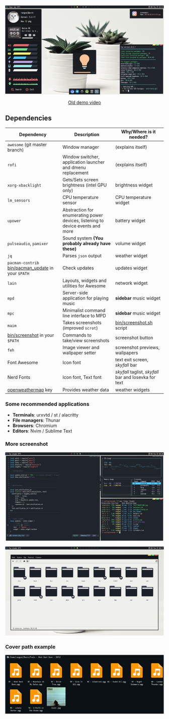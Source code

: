 <p align="center">
  <img src="https://github.com/Eredarion/dotfiles/raw/master/.screenshot/2019.09.05-22:31:55.png" alt="screenshot">
</p>
<!--suppress HtmlDeprecatedAttribute --><p align="center"><a href="https://youtu.be/3PHaO8cdRPw">Old demo video</a></p>

## Dependencies
| Dependency | Description | Why/Where is it needed? |
| --- | --- | --- |
| `awesome` (git master branch) | Window manager | (explains itself) |
| `rofi` | Window switcher, application launcher and dmenu replacement | (explains itself) |
| `xorg-xbacklight` | Gets/Sets screen brightness (intel GPU only) | brightness widget |
| `lm_sensors` | CPU temperature sensor | CPU temperature widget |
| `upower` | Abstraction for enumerating power devices, listening to device events and more | battery widget |
| `pulseaudio`, `pamixer` | Sound system **(You probably already have these)** | volume widget |
| `jq` | Parses `json` output | weather widget |
| `pacman-contrib` [bin/pacman_update](./bin/pacman_update) in your `$PATH` | Check updates | updates widget |
| `lain` | Layouts, widgets and utilities for Awesome | network widget |
| `mpd` | Server-side application for playing music | **sidebar** music widget |
| `mpc` | Minimalist command line interface to MPD | **sidebar** music widget |
| `maim` | Takes screenshots (improved `scrot`) | [bin/screenshot.sh](./bin/screenshot.sh) script |
| [bin/screenshot](./bin/screenshot) in your `$PATH` | Commands to take/view screenshots | screenshot button |
| `feh` | Image viewer and wallpaper setter | screenshot previews, wallpapers |
| Font Awesome | Icon font | text exit screen, *skyfall* bar |
| Nerd Fonts | Icon font, Text font | *skyfall* taglist, *skyfall* bar and Iosevka for text |
| [openweathermap](https://openweathermap.org/) key | Provides weather data | weather widgets |

### Some recommended applications
+ **Terminals**: urxvtd / st / alacritty
+ **File managers**: Thunar
+ **Browsers**: Chromium
+ **Editors**: Nvim / Sublime Text

### More screenshot
<p align="center">
  <img src="https://github.com/Eredarion/dotfiles/raw/master/.screenshot/busy.png" alt="screenshot">
</p>
<p align="center">
  <img src="https://github.com/Eredarion/dotfiles/raw/master/.screenshot/file_manager.png" alt="screenshot">
</p>

### Cover path example
<p align="center">
  <img src="https://github.com/Eredarion/dotfiles/raw/master/.screenshot/2019.04.08-15:50:21.png" alt="screenshot">
</p>
